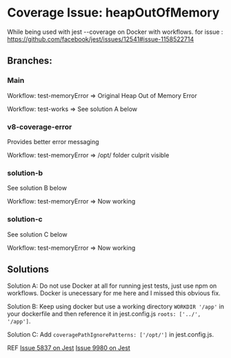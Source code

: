 # Coverage Issue: heapOutOfMemory 
While being used with jest --coverage on Docker with workflows.
for issue : https://github.com/facebook/jest/issues/12541#issue-1158522714

## Branches:
### Main
Workflow: test-memoryError => Original Heap Out of Memory Error

Workflow: test-works => See solution A below
### v8-coverage-error
Provides better error messaging

Workflow: test-memoryError => /opt/ folder culprit visible

### solution-b
See solution B below

Workflow: test-memoryError => Now working

### solution-c
See solution C below

Workflow: test-memoryError => Now working

## Solutions
Solution A: Do not use Docker at all for running jest tests, just use npm on workflows. Docker is unecessary for me here and I missed this obvious fix.

Solution B:  Keep using docker but use a working directory `WORKDIR '/app'` in your dockerfile and then reference it in jest.config.js `roots: ['../', '/app']`.

Solution C: Add `coveragePathIgnorePatterns: ['/opt/']` in jest.config.js.

REF
[Issue 5837 on Jest](https://github.com/facebook/jest/issues/5837)
[Issue 9980 on Jest](https://github.com/facebook/jest/issues/9980)
